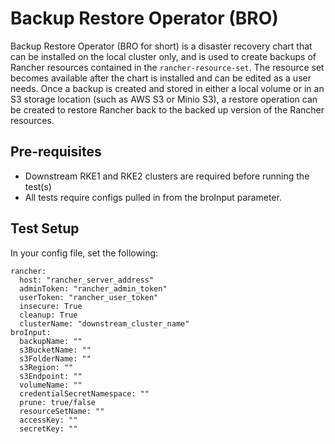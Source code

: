 # Backup Restore Operator (BRO)
Backup Restore Operator (BRO for short) is a disaster recovery chart that can be installed on the local cluster only, and is used to create backups of Rancher resources contained in the `rancher-resource-set`. The resource set becomes available after the chart is installed and can be edited as a user needs. Once a backup is created and stored in either a local volume or in an S3 storage location (such as AWS S3 or Minio S3), a restore operation can be created to restore Rancher back to the backed up version of the Rancher resources.

## Pre-requisites
- Downstream RKE1 and RKE2 clusters are required before running the test(s)
- All tests require configs pulled in from the broInput parameter.

## Test Setup
In your config file, set the following:
```
rancher: 
  host: "rancher_server_address"
  adminToken: "rancher_admin_token"
  userToken: "rancher_user_token"
  insecure: True
  cleanup: True
  clusterName: "downstream_cluster_name"
broInput:
  backupName: ""
  s3BucketName: ""
  s3FolderName: ""
  s3Region: ""
  s3Endpoint: ""
  volumeName: ""
  credentialSecretNamespace: ""
  prune: true/false
  resourceSetName: ""
  accessKey: ""
  secretKey: ""
```